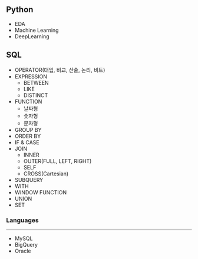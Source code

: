## Python
- EDA
- Machine Learning
- DeepLearning

## SQL
- OPERATOR(대입, 비교, 산술, 논리, 비트)
- EXPRESSION
  - BETWEEN
  - LIKE
  - DISTINCT
- FUNCTION
  - 날짜형
  - 숫자형
  - 문자형
- GROUP BY
- ORDER BY
- IF & CASE
- JOIN
  - INNER
  - OUTER(FULL, LEFT, RIGHT)
  - SELF
  - CROSS(Cartesian)
- SUBQUERY
- WITH
- WINDOW FUNCTION
- UNION
- SET

### Languages
---
- MySQL
- BigQuery
- Oracle